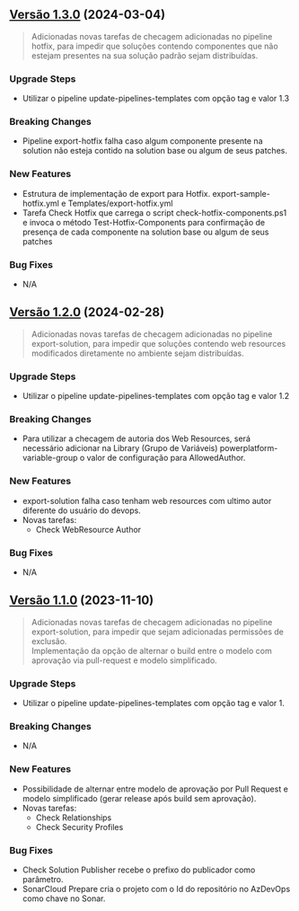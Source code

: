 ## [Versão 1.3.0](https://dev.azure.com/kdop/Dynamics%20Core/_git/devops-templates?version=GT1.3) (2024-03-04)

> Adicionadas novas tarefas de checagem adicionadas no pipeline hotfix, para impedir que soluções contendo componentes que não estejam presentes na sua solução padrão sejam distribuídas.

### Upgrade Steps
- Utilizar o pipeline update-pipelines-templates com opção tag e valor 1.3

### Breaking Changes
- Pipeline export-hotfix falha caso algum componente presente na solution não esteja contido na solution base ou algum de seus patches.

### New Features
- Estrutura de implementação de export para Hotfix. export-sample-hotfix.yml e Templates/export-hotfix.yml
- Tarefa Check Hotfix que carrega o script check-hotfix-components.ps1 e invoca o método Test-Hotfix-Components para confirmação de presença de cada componente na solution base ou algum de seus patches

### Bug Fixes
- N/A

## [Versão 1.2.0](https://dev.azure.com/kdop/Dynamics%20Core/_git/devops-templates?version=GT1.2) (2024-02-28)

> Adicionadas novas tarefas de checagem adicionadas no pipeline export-solution, para impedir que soluções contendo web resources modificados diretamente no ambiente sejam distribuídas.

### Upgrade Steps
- Utilizar o pipeline update-pipelines-templates com opção tag e valor 1.2

### Breaking Changes
- Para utilizar a checagem de autoria dos Web Resources, será necessário adicionar na Library (Grupo de Variáveis) powerplatform-variable-group o valor de configuração para AllowedAuthor.

### New Features
- export-solution falha caso tenham web resources com ultimo autor diferente do usuário do devops.
- Novas tarefas:
    - Check WebResource Author

### Bug Fixes
- N/A

## [Versão 1.1.0](https://dev.azure.com/kdop/Dynamics%20Core/_git/devops-templates?version=GT1.1) (2023-11-10)

> Adicionadas novas tarefas de checagem adicionadas no pipeline export-solution, para impedir que sejam adicionadas permissões de exclusão.  
Implementação da opção de alternar o build entre o modelo com aprovação via pull-request e modelo simplificado.

### Upgrade Steps
- Utilizar o pipeline update-pipelines-templates com opção tag e valor 1.

### Breaking Changes
- N/A

### New Features
- Possibilidade de alternar entre modelo de aprovação por Pull Request e modelo simplificado (gerar release após build sem aprovação).
- Novas tarefas:
    - Check Relationships
    - Check Security Profiles

### Bug Fixes
- Check Solution Publisher recebe o prefixo do publicador como parâmetro.
- SonarCloud Prepare cria o projeto com o Id do repositório no AzDevOps como chave no Sonar.